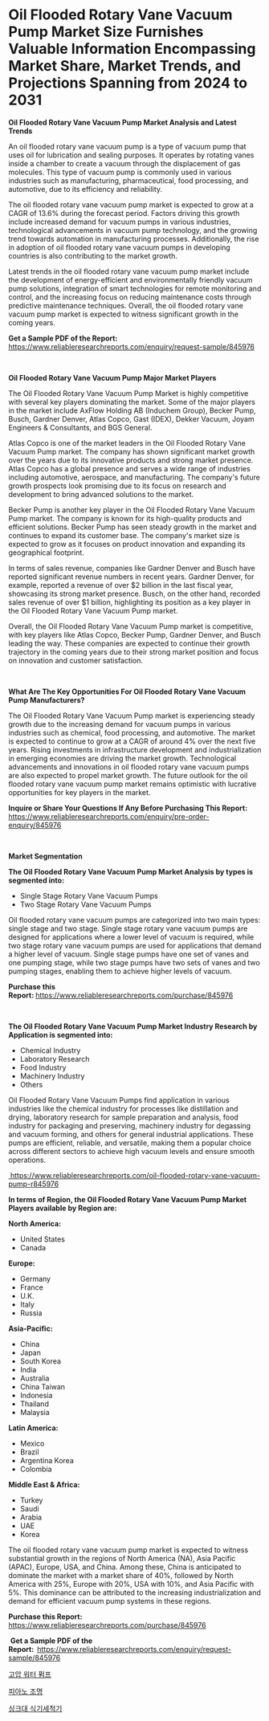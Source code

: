 <p><h1>Oil Flooded Rotary Vane Vacuum Pump Market Size Furnishes Valuable Information Encompassing Market Share, Market Trends, and Projections Spanning from 2024 to 2031</h1></p><p><strong>Oil Flooded Rotary Vane Vacuum Pump Market Analysis and Latest Trends</strong></p>
<p><p>An oil flooded rotary vane vacuum pump is a type of vacuum pump that uses oil for lubrication and sealing purposes. It operates by rotating vanes inside a chamber to create a vacuum through the displacement of gas molecules. This type of vacuum pump is commonly used in various industries such as manufacturing, pharmaceutical, food processing, and automotive, due to its efficiency and reliability.</p><p>The oil flooded rotary vane vacuum pump market is expected to grow at a CAGR of 13.6% during the forecast period. Factors driving this growth include increased demand for vacuum pumps in various industries, technological advancements in vacuum pump technology, and the growing trend towards automation in manufacturing processes. Additionally, the rise in adoption of oil flooded rotary vane vacuum pumps in developing countries is also contributing to the market growth.</p><p>Latest trends in the oil flooded rotary vane vacuum pump market include the development of energy-efficient and environmentally friendly vacuum pump solutions, integration of smart technologies for remote monitoring and control, and the increasing focus on reducing maintenance costs through predictive maintenance techniques. Overall, the oil flooded rotary vane vacuum pump market is expected to witness significant growth in the coming years.</p></p>
<p><strong>Get a Sample PDF of the Report:&nbsp;</strong> <a href="https://www.reliableresearchreports.com/enquiry/request-sample/845976">https://www.reliableresearchreports.com/enquiry/request-sample/845976</a></p>
<p>&nbsp;</p>
<p><strong>Oil Flooded Rotary Vane Vacuum Pump Major Market Players</strong></p>
<p><p>The Oil Flooded Rotary Vane Vacuum Pump Market is highly competitive with several key players dominating the market. Some of the major players in the market include AxFlow Holding AB (Induchem Group), Becker Pump, Busch, Gardner Denver, Atlas Copco, Gast (IDEX), Dekker Vacuum, Joyam Engineers & Consultants, and BGS General. </p><p>Atlas Copco is one of the market leaders in the Oil Flooded Rotary Vane Vacuum Pump market. The company has shown significant market growth over the years due to its innovative products and strong market presence. Atlas Copco has a global presence and serves a wide range of industries including automotive, aerospace, and manufacturing. The company's future growth prospects look promising due to its focus on research and development to bring advanced solutions to the market.</p><p>Becker Pump is another key player in the Oil Flooded Rotary Vane Vacuum Pump market. The company is known for its high-quality products and efficient solutions. Becker Pump has seen steady growth in the market and continues to expand its customer base. The company's market size is expected to grow as it focuses on product innovation and expanding its geographical footprint.</p><p>In terms of sales revenue, companies like Gardner Denver and Busch have reported significant revenue numbers in recent years. Gardner Denver, for example, reported a revenue of over $2 billion in the last fiscal year, showcasing its strong market presence. Busch, on the other hand, recorded sales revenue of over $1 billion, highlighting its position as a key player in the Oil Flooded Rotary Vane Vacuum Pump market. </p><p>Overall, the Oil Flooded Rotary Vane Vacuum Pump market is competitive, with key players like Atlas Copco, Becker Pump, Gardner Denver, and Busch leading the way. These companies are expected to continue their growth trajectory in the coming years due to their strong market position and focus on innovation and customer satisfaction.</p></p>
<p>&nbsp;</p>
<p><strong>What Are The Key Opportunities For Oil Flooded Rotary Vane Vacuum Pump Manufacturers?</strong></p>
<p><p>The Oil Flooded Rotary Vane Vacuum Pump market is experiencing steady growth due to the increasing demand for vacuum pumps in various industries such as chemical, food processing, and automotive. The market is expected to continue to grow at a CAGR of around 4% over the next five years. Rising investments in infrastructure development and industrialization in emerging economies are driving the market growth. Technological advancements and innovations in oil flooded rotary vane vacuum pumps are also expected to propel market growth. The future outlook for the oil flooded rotary vane vacuum pump market remains optimistic with lucrative opportunities for key players in the market.</p></p>
<p><strong>Inquire or Share Your Questions If Any Before Purchasing This Report:</strong> <a href="https://www.reliableresearchreports.com/enquiry/pre-order-enquiry/845976">https://www.reliableresearchreports.com/enquiry/pre-order-enquiry/845976</a></p>
<p>&nbsp;</p>
<p><strong>Market Segmentation</strong></p>
<p><strong>The Oil Flooded Rotary Vane Vacuum Pump Market Analysis by types is segmented into:</strong></p>
<p><ul><li>Single Stage Rotary Vane Vacuum Pumps</li><li>Two Stage Rotary Vane Vacuum Pumps</li></ul></p>
<p><p>Oil flooded rotary vane vacuum pumps are categorized into two main types: single stage and two stage. Single stage rotary vane vacuum pumps are designed for applications where a lower level of vacuum is required, while two stage rotary vane vacuum pumps are used for applications that demand a higher level of vacuum. Single stage pumps have one set of vanes and one pumping stage, while two stage pumps have two sets of vanes and two pumping stages, enabling them to achieve higher levels of vacuum.</p></p>
<p><strong>Purchase this Report:&nbsp;</strong><a href="https://www.reliableresearchreports.com/purchase/845976">https://www.reliableresearchreports.com/purchase/845976</a></p>
<p>&nbsp;</p>
<p><strong>The Oil Flooded Rotary Vane Vacuum Pump Market Industry Research by Application is segmented into:</strong></p>
<p><ul><li>Chemical Industry</li><li>Laboratory Research</li><li>Food Industry</li><li>Machinery Industry</li><li>Others</li></ul></p>
<p><p>Oil Flooded Rotary Vane Vacuum Pumps find application in various industries like the chemical industry for processes like distillation and drying, laboratory research for sample preparation and analysis, food industry for packaging and preserving, machinery industry for degassing and vacuum forming, and others for general industrial applications. These pumps are efficient, reliable, and versatile, making them a popular choice across different sectors to achieve high vacuum levels and ensure smooth operations.</p></p>
<p><a href="https://www.reliableresearchreports.com/oil-flooded-rotary-vane-vacuum-pump-r845976">&nbsp;https://www.reliableresearchreports.com/oil-flooded-rotary-vane-vacuum-pump-r845976</a></p>
<p><strong>In terms of Region, the Oil Flooded Rotary Vane Vacuum Pump Market Players available by Region are:</strong></p>
<p>
    <p> <strong> North America: </strong>
        <ul>
            <li>United States</li>
            <li>Canada</li>
        </ul>
        </p> 
    <p> <strong> Europe: </strong>
        <ul>
            <li>Germany</li>
            <li>France</li>
            <li>U.K.</li>
            <li>Italy</li>
            <li>Russia</li>
        </ul>
        </p> 
    <p> <strong> Asia-Pacific: </strong>
        <ul>
            <li>China</li>
            <li>Japan</li>
            <li>South Korea</li>
            <li>India</li>
            <li>Australia</li>
            <li>China Taiwan</li>
            <li>Indonesia</li>
            <li>Thailand</li>
            <li>Malaysia</li>
        </ul>
        </p> 
    <p> <strong> Latin America: </strong>
        <ul>
            <li>Mexico</li>
            <li>Brazil</li>
            <li>Argentina Korea</li>
            <li>Colombia</li>
        </ul>
        </p> 
    <p> <strong> Middle East & Africa: </strong>
        <ul>
            <li>Turkey</li>
            <li>Saudi</li>
            <li>Arabia</li>
            <li>UAE</li>
            <li>Korea</li>
        </ul>
    </p>
    </p>
<p><p>The oil flooded rotary vane vacuum pump market is expected to witness substantial growth in the regions of North America (NA), Asia Pacific (APAC), Europe, USA, and China. Among these, China is anticipated to dominate the market with a market share of 40%, followed by North America with 25%, Europe with 20%, USA with 10%, and Asia Pacific with 5%. This dominance can be attributed to the increasing industrialization and demand for efficient vacuum pump systems in these regions.</p></p>
<p><strong>Purchase this Report: </strong><a href="https://www.reliableresearchreports.com/purchase/845976">https://www.reliableresearchreports.com/purchase/845976</a></p>
<p>&nbsp;<strong>Get a Sample PDF of the Report:&nbsp;&nbsp;</strong><a href="https://www.reliableresearchreports.com/enquiry/request-sample/845976">https://www.reliableresearchreports.com/enquiry/request-sample/845976</a></p>
<p><strong></strong></p>
<p><p><a href="https://medium.com/@dulcewisozk/%EB%86%92%EC%9D%80-%EC%95%95%EB%A0%A5-%EC%88%98%EB%A0%A5-%ED%8E%8C%ED%94%84-%EC%8B%9C%EC%9E%A5-%EA%B7%9C%EB%AA%A8-%EC%8B%9C%EC%9E%A5-%EC%A0%84%EB%A7%9D-%EB%B0%8F-%EC%8B%9C%EC%9E%A5-%EC%98%88%EC%B8%A1-2024%EB%85%84%EB%B6%80%ED%84%B0-2031%EB%85%84-2f9489b9c41a">고압 워터 펌프</a></p><p><a href="https://github.com/darrellockm3ytan895656/Market-Research-Report-List-1/blob/main/494044630253.md">피아노 조명</a></p><p><a href="https://github.com/Penelolack456456/Market-Research-Report-List-1/blob/main/652172930252.md">싱크대 식기세척기</a></p></p>